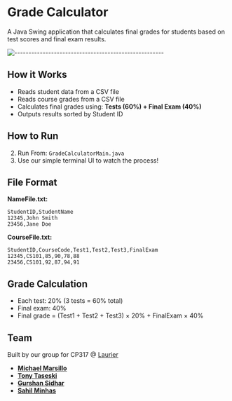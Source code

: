 # Grade Calculator

A Java Swing application that calculates final grades for students based on test scores and final exam results.

![-----------------------------------------------------](https://raw.githubusercontent.com/andreasbm/readme/master/assets/lines/rainbow.png)

## How it Works

- Reads student data from a CSV file
- Reads course grades from a CSV file  
- Calculates final grades using: **Tests (60%) + Final Exam (40%)**
- Outputs results sorted by Student ID

## How to Run

2. Run From: `GradeCalculatorMain.java`
3. Use our simple terminal UI to watch the process!

## File Format

**NameFile.txt:**
```
StudentID,StudentName
12345,John Smith
23456,Jane Doe
```

**CourseFile.txt:**
```
StudentID,CourseCode,Test1,Test2,Test3,FinalExam
12345,CS101,85,90,78,88
23456,CS101,92,87,94,91
```

## Grade Calculation

- Each test: 20% (3 tests = 60% total)
- Final exam: 40%
- Final grade = (Test1 + Test2 + Test3) × 20% + FinalExam × 40%

## Team
Built by our group for CP317 @ [Laurier](https://wlu.ca)
- **[Michael Marsillo](https://www.linkedin.com/in/michaelmarsillo)** 
- **[Tony Taseski](https://www.linkedin.com/in/a-taseski)**
- **[Gurshan Sidhar](https://www.linkedin.com/in/gurshan-sidhar)**
- **[Sahil Minhas](https://www.linkedin.com/in/sahilminhas/)** 